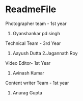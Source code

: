 
# ReadmeFile
Photographer team - 1st year 

1. Gyanshankar pd singh


Technical Team - 3rd Year

1. Aayush Dutta
2.Jagannath Roy

Video Editor- 1st Year
1. Avinash Kumar

Content writer Team - 1st year

1. Anurag Gupta